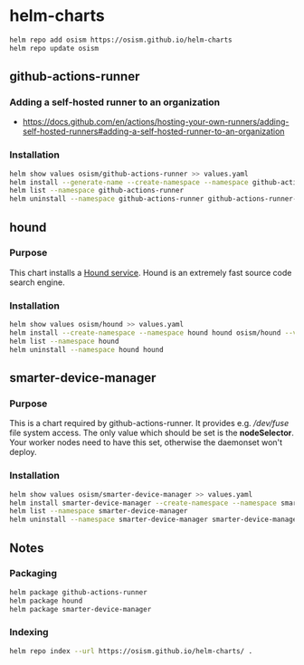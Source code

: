# helm-charts

```sh
helm repo add osism https://osism.github.io/helm-charts
helm repo update osism
```

## github-actions-runner

### Adding a self-hosted runner to an organization

* <https://docs.github.com/en/actions/hosting-your-own-runners/adding-self-hosted-runners#adding-a-self-hosted-runner-to-an-organization>

### Installation

```sh
helm show values osism/github-actions-runner >> values.yaml
helm install --generate-name --create-namespace --namespace github-actions-runner --values values.yaml osism/github-actions-runner
helm list --namespace github-actions-runner
helm uninstall --namespace github-actions-runner github-actions-runner-1631901178
```

## hound

### Purpose

This chart installs a [Hound service](https://github.com/hound-search/hound).
Hound is an extremely fast source code search engine.

### Installation

```sh
helm show values osism/hound >> values.yaml
helm install --create-namespace --namespace hound hound osism/hound --values values.yaml
helm list --namespace hound
helm uninstall --namespace hound hound
```

## smarter-device-manager

### Purpose

This is a chart required by github-actions-runner. It provides e.g. */dev/fuse* file system access.
The only value which should be set is the **nodeSelector**. Your worker nodes need to have this set,
otherwise the daemonset won't deploy.

### Installation

```sh
helm show values osism/smarter-device-manager >> values.yaml
helm install smarter-device-manager --create-namespace --namespace smarter-device-manager --values values.yaml osism/smarter-device-manager
helm list --namespace smarter-device-manager
helm uninstall --namespace smarter-device-manager smarter-device-manager
```

## Notes

### Packaging

```sh
helm package github-actions-runner
helm package hound
helm package smarter-device-manager
```

### Indexing

```sh
helm repo index --url https://osism.github.io/helm-charts/ .
```
